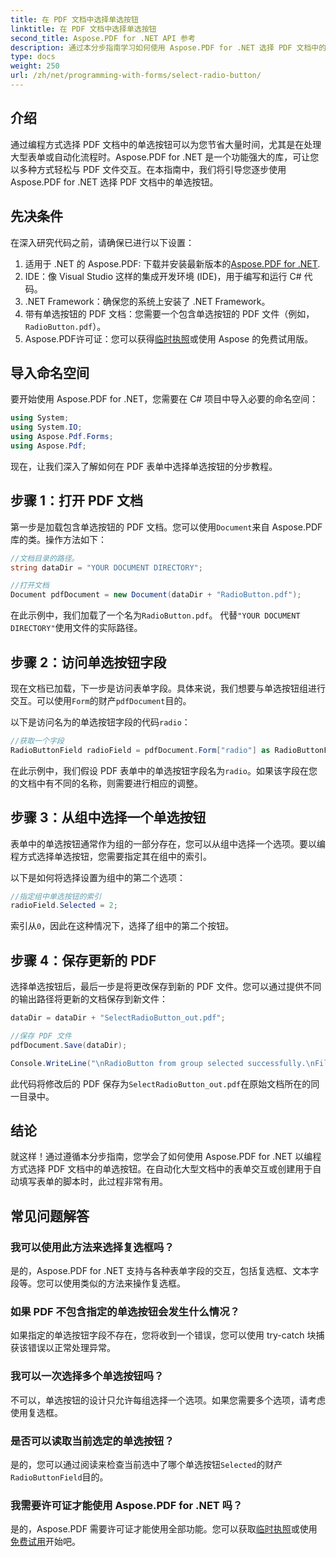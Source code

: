 ```yaml
---
title: 在 PDF 文档中选择单选按钮
linktitle: 在 PDF 文档中选择单选按钮
second_title: Aspose.PDF for .NET API 参考
description: 通过本分步指南学习如何使用 Aspose.PDF for .NET 选择 PDF 文档中的单选按钮。轻松实现表单交互自动化。
type: docs
weight: 250
url: /zh/net/programming-with-forms/select-radio-button/
---
```

## 介绍

通过编程方式选择 PDF 文档中的单选按钮可以为您节省大量时间，尤其是在处理大型表单或自动化流程时。Aspose.PDF for .NET 是一个功能强大的库，可让您以多种方式轻松与 PDF 文件交互。在本指南中，我们将引导您逐步使用 Aspose.PDF for .NET 选择 PDF 文档中的单选按钮。 

## 先决条件

在深入研究代码之前，请确保已进行以下设置：

1.  适用于 .NET 的 Aspose.PDF: 下载并安装最新版本的[Aspose.PDF for .NET](https://releases.aspose.com/pdf/net/).
2. IDE：像 Visual Studio 这样的集成开发环境 (IDE)，用于编写和运行 C# 代码。
3. .NET Framework：确保您的系统上安装了 .NET Framework。
4. 带有单选按钮的 PDF 文档：您需要一个包含单选按钮的 PDF 文件（例如，`RadioButton.pdf`）。
5.  Aspose.PDF许可证：您可以获得[临时执照](https://purchase.aspose.com/temporary-license/)或使用 Aspose 的免费试用版。

## 导入命名空间

要开始使用 Aspose.PDF for .NET，您需要在 C# 项目中导入必要的命名空间：

```csharp
using System;
using System.IO;
using Aspose.Pdf.Forms;
using Aspose.Pdf;
```

现在，让我们深入了解如何在 PDF 表单中选择单选按钮的分步教程。

## 步骤 1：打开 PDF 文档

第一步是加载包含单选按钮的 PDF 文档。您可以使用`Document`来自 Aspose.PDF 库的类。操作方法如下：

```csharp
//文档目录的路径。
string dataDir = "YOUR DOCUMENT DIRECTORY";

//打开文档
Document pdfDocument = new Document(dataDir + "RadioButton.pdf");
```

在此示例中，我们加载了一个名为`RadioButton.pdf`。 代替`"YOUR DOCUMENT DIRECTORY"`使用文件的实际路径。

## 步骤 2：访问单选按钮字段

现在文档已加载，下一步是访问表单字段。具体来说，我们想要与单选按钮组进行交互。可以使用`Form`的财产`pdfDocument`目的。

以下是访问名为的单选按钮字段的代码`radio`：

```csharp
//获取一个字段
RadioButtonField radioField = pdfDocument.Form["radio"] as RadioButtonField;
```

在此示例中，我们假设 PDF 表单中的单选按钮字段名为`radio`。如果该字段在您的文档中有不同的名称，则需要进行相应的调整。

## 步骤 3：从组中选择一个单选按钮

表单中的单选按钮通常作为组的一部分存在，您可以从组中选择一个选项。要以编程方式选择单选按钮，您需要指定其在组中的索引。 

以下是如何将选择设置为组中的第二个选项：

```csharp
//指定组中单选按钮的索引
radioField.Selected = 2;
```

索引从`0`，因此在这种情况下，选择了组中的第二个按钮。

## 步骤 4：保存更新的 PDF

选择单选按钮后，最后一步是将更改保存到新的 PDF 文件。您可以通过提供不同的输出路径将更新的文档保存到新文件：

```csharp
dataDir = dataDir + "SelectRadioButton_out.pdf";

//保存 PDF 文件
pdfDocument.Save(dataDir);

Console.WriteLine("\nRadioButton from group selected successfully.\nFile saved at " + dataDir);
```

此代码将修改后的 PDF 保存为`SelectRadioButton_out.pdf`在原始文档所在的同一目录中。

## 结论

就这样！通过遵循本分步指南，您学会了如何使用 Aspose.PDF for .NET 以编程方式选择 PDF 文档中的单选按钮。在自动化大型文档中的表单交互或创建用于自动填写表单的脚本时，此过程非常有用。

## 常见问题解答

### 我可以使用此方法来选择复选框吗？  
是的，Aspose.PDF for .NET 支持与各种表单字段的交互，包括复选框、文本字段等。您可以使用类似的方法来操作复选框。

### 如果 PDF 不包含指定的单选按钮会发生什么情况？  
如果指定的单选按钮字段不存在，您将收到一个错误，您可以使用 try-catch 块捕获该错误以正常处理异常。

### 我可以一次选择多个单选按钮吗？  
不可以，单选按钮的设计只允许每组选择一个选项。如果您需要多个选项，请考虑使用复选框。

### 是否可以读取当前选定的单选按钮？  
是的，您可以通过阅读来检查当前选中了哪个单选按钮`Selected`的财产`RadioButtonField`目的。

### 我需要许可证才能使用 Aspose.PDF for .NET 吗？  
是的，Aspose.PDF 需要许可证才能使用全部功能。您可以获取[临时执照](https://purchase.aspose.com/temporary-license/)或使用[免费试用](https://releases.aspose.com/)开始吧。